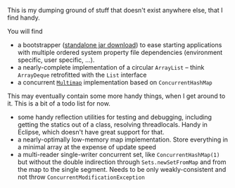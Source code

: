 This is my dumping ground of stuff that doesn't exist anywhere else, that I find handy.

You will find
  * a bootstrapper (<a href='https://libjoe.googlecode.com/svn/trunk/downloads/libjoe-bootstrapper-standalone-0.17.jar'>standalone jar download</a>) to ease starting applications with multiple ordered system property file dependencies (environment specific, user specific, ...).
  * a nearly-complete implementation of a circular `ArrayList` – think `ArrayDeque` retrofitted with the `List` interface
  * a concurrent <a href='http://guava-libraries.googlecode.com/svn/trunk/javadoc/com/google/common/collect/Multimap.html'> <code>Multimap</code></a> implementation based on `ConcurrentHashMap`


This may eventually contain some more handy things, when I get around to it. This is a bit of a todo list for now.
  * some handy reflection utilities for testing and debugging, including getting the statics out of a class, resolving threadlocals. Handy in Eclipse, which doesn't have great support for that.
  * a nearly-optimally low-memory map implementation. Store everything in a minimal array at the expense of update speed
  * a multi-reader single-writer concurrent set, like `ConcurrentHashMap(1)` but without the double indirection through `Sets.newSetFromMap` and from the map to the single segment. Needs to be only weakly-consistent and not throw `ConcurrentModificationException`